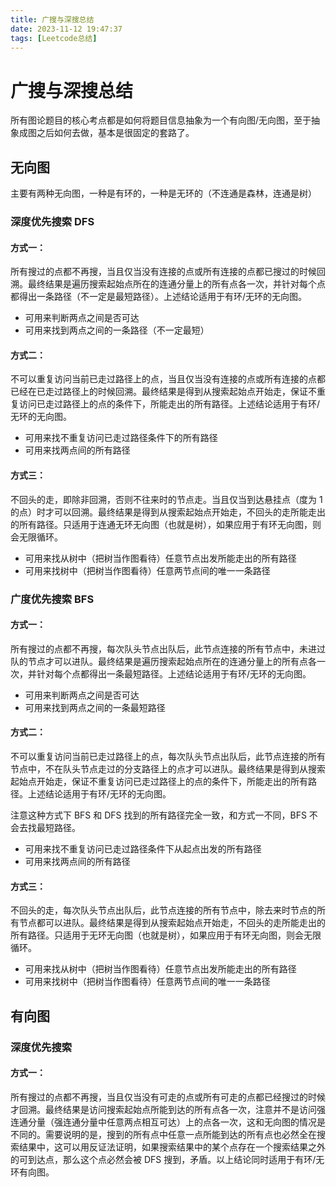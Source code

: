```yaml
---
title: 广搜与深搜总结
date: 2023-11-12 19:47:37
tags: [Leetcode总结]
---
```


# 广搜与深搜总结

所有图论题目的核心考点都是如何将题目信息抽象为一个有向图/无向图，至于抽象成图之后如何去做，基本是很固定的套路了。

## 无向图

主要有两种无向图，一种是有环的，一种是无环的（不连通是森林，连通是树）

### 深度优先搜索 DFS

#### 方式一：

所有搜过的点都不再搜，当且仅当没有连接的点或所有连接的点都已搜过的时候回溯。最终结果是遍历搜索起始点所在的连通分量上的所有点各一次，并针对每个点都得出一条路径（不一定是最短路径）。上述结论适用于有环/无环的无向图。

- 可用来判断两点之间是否可达
- 可用来找到两点之间的一条路径（不一定最短）

#### 方式二：

不可以重复访问当前已走过路径上的点，当且仅当没有连接的点或所有连接的点都已经在已走过路径上的时候回溯。最终结果是得到从搜索起始点开始走，保证不重复访问已走过路径上的点的条件下，所能走出的所有路径。上述结论适用于有环/无环的无向图。

- 可用来找不重复访问已走过路径条件下的所有路径
- 可用来找两点间的所有路径

#### 方式三：

不回头的走，即除非回溯，否则不往来时的节点走。当且仅当到达悬挂点（度为 1 的点）时才可以回溯。最终结果是得到从搜索起始点开始走，不回头的走所能走出的所有路径。只适用于连通无环无向图（也就是树），如果应用于有环无向图，则会无限循环。

- 可用来找从树中（把树当作图看待）任意节点出发所能走出的所有路径
- 可用来找树中（把树当作图看待）任意两节点间的唯一一条路径

### 广度优先搜索 BFS

#### 方式一：

所有搜过的点都不再搜，每次队头节点出队后，此节点连接的所有节点中，未进过队的节点才可以进队。最终结果是遍历搜索起始点所在的连通分量上的所有点各一次，并针对每个点都得出一条最短路径。上述结论适用于有环/无环的无向图。

- 可用来判断两点之间是否可达
- 可用来找到两点之间的一条最短路径

#### 方式二：

不可以重复访问当前已走过路径上的点，每次队头节点出队后，此节点连接的所有节点中，不在队头节点走过的分支路径上的点才可以进队。最终结果是得到从搜索起始点开始走，保证不重复访问已走过路径上的点的条件下，所能走出的所有路径。上述结论适用于有环/无环的无向图。

注意这种方式下 BFS 和 DFS 找到的所有路径完全一致，和方式一不同，BFS 不会去找最短路径。

- 可用来找不重复访问已走过路径条件下从起点出发的所有路径
- 可用来找两点间的所有路径

#### 方式三：

不回头的走，每次队头节点出队后，此节点连接的所有节点中，除去来时节点的所有节点都可以进队。最终结果是得到从搜索起始点开始走，不回头的走所能走出的所有路径。只适用于无环无向图（也就是树），如果应用于有环无向图，则会无限循环。

- 可用来找从树中（把树当作图看待）任意节点出发所能走出的所有路径
- 可用来找树中（把树当作图看待）任意两节点间的唯一一条路径

## 有向图

### 深度优先搜索

#### 方式一：

所有搜过的点都不再搜，当且仅当没有可走的点或所有可走的点都已经搜过的时候才回溯。最终结果是访问搜索起始点所能到达的所有点各一次，注意并不是访问强连通分量（强连通分量中任意两点相互可达）上的点各一次，这和无向图的情况是不同的。需要说明的是，搜到的所有点中任意一点所能到达的所有点也必然全在搜索结果中，这可以用反证法证明，如果搜索结果中的某个点存在一个搜索结果之外的可到达点，那么这个点必然会被 DFS 搜到，矛盾。以上结论同时适用于有环/无环有向图。
